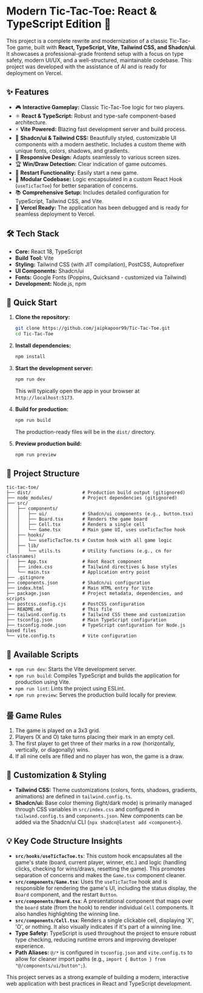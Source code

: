 # Modern Tic-Tac-Toe: React & TypeScript Edition 🚀

This project is a complete rewrite and modernization of a classic Tic-Tac-Toe
game, built with **React, TypeScript, Vite, Tailwind CSS, and Shadcn/ui**.
It showcases a professional-grade frontend setup with a focus on type safety,
modern UI/UX, and a well-structured, maintainable codebase. This project was
developed with the assistance of AI and is ready for deployment on Vercel.

## ✨ Features

- 🎮 **Interactive Gameplay:** Classic Tic-Tac-Toe logic for two players.
- ⚛️ **React & TypeScript:** Robust and type-safe component-based architecture.
- ⚡ **Vite Powered:** Blazing fast development server and build process.
- 🎨 **Shadcn/ui & Tailwind CSS:** Beautifully styled, customizable UI
  components with a modern aesthetic. Includes a custom theme with unique fonts,
  colors, shadows, and gradients.
- 📱 **Responsive Design:** Adapts seamlessly to various screen sizes.
- 🏆 **Win/Draw Detection:** Clear indication of game outcomes.
- 🔄 **Restart Functionality:** Easily start a new game.
- 🧩 **Modular Codebase:** Logic encapsulated in a custom React Hook
  (`useTicTacToe`) for better separation of concerns.
- 📚 **Comprehensive Setup:** Includes detailed configuration for TypeScript,
  Tailwind CSS, and Vite.
- 🚀 **Vercel Ready:** The application has been debugged and is ready for
  seamless deployment to Vercel.

## 🛠️ Tech Stack

-   **Core:** React 18, TypeScript
-   **Build Tool:** Vite
-   **Styling:** Tailwind CSS (with JIT compilation), PostCSS, Autoprefixer
-   **UI Components:** Shadcn/ui
-   **Fonts:** Google Fonts (Poppins, Quicksand - customized via Tailwind)
-   **Development:** Node.js, npm

## 🚀 Quick Start

1.  **Clone the repository:**

    ```bash
    git clone https://github.com/jaipkapoor99/Tic-Tac-Toe.git
    cd Tic-Tac-Toe
    ```

2.  **Install dependencies:**

    ```bash
    npm install
    ```

3.  **Start the development server:**

    ```bash
    npm run dev
    ```

    This will typically open the app in your browser at `http://localhost:5173`.

4.  **Build for production:**

    ```bash
    npm run build
    ```

    The production-ready files will be in the `dist/` directory.

5.  **Preview production build:**

    ```bash
    npm run preview
    ```

## 📁 Project Structure

```
tic-tac-toe/
├── dist/                   # Production build output (gitignored)
├── node_modules/           # Project dependencies (gitignored)
├── src/
│   ├── components/
│   │   ├── ui/             # Shadcn/ui components (e.g., button.tsx)
│   │   ├── Board.tsx       # Renders the game board
│   │   ├── Cell.tsx        # Renders a single cell
│   │   └── Game.tsx        # Main game UI, uses useTicTacToe hook
│   ├── hooks/
│   │   └── useTicTacToe.ts # Custom hook with all game logic
│   ├── lib/
│   │   └── utils.ts        # Utility functions (e.g., cn for classnames)
│   ├── App.tsx             # Root React component
│   ├── index.css           # Tailwind directives & base styles
│   └── main.tsx            # Application entry point
├── .gitignore
├── components.json         # Shadcn/ui configuration
├── index.html              # Main HTML entry for Vite
├── package.json            # Project metadata, dependencies, and scripts
├── postcss.config.cjs      # PostCSS configuration
├── README.md               # This file
├── tailwind.config.ts      # Tailwind CSS theme and customization
├── tsconfig.json           # Main TypeScript configuration
├── tsconfig.node.json      # TypeScript configuration for Node.js based files
└── vite.config.ts          # Vite configuration
```

## 📜 Available Scripts

-   `npm run dev`: Starts the Vite development server.
-   `npm run build`: Compiles TypeScript and builds the application for
    production using Vite.
-   `npm run lint`: Lints the project using ESLint.
-   `npm run preview`: Serves the production build locally for preview.

## 룰 Game Rules

1.  The game is played on a 3x3 grid.
2.  Players (X and O) take turns placing their mark in an empty cell.
3.  The first player to get three of their marks in a row (horizontally,
    vertically, or diagonally) wins.
4.  If all nine cells are filled and no player has won, the game is a draw.

## 🎨 Customization & Styling

-   **Tailwind CSS:** Theme customizations (colors, fonts, shadows, gradients,
    animations) are defined in `tailwind.config.ts`.
-   **Shadcn/ui:** Base color theming (light/dark mode) is primarily managed
    through CSS variables in `src/index.css` and configured in
    `tailwind.config.ts` and `components.json`. New components can be added via
    the Shadcn/ui CLI (`npx shadcn@latest add <component>`).

## 💡 Key Code Structure Insights

-   **`src/hooks/useTicTacToe.ts`**: This custom hook encapsulates all the
    game's state (board, current player, winner, etc.) and logic (handling
    clicks, checking for wins/draws, resetting the game). This promotes
    separation of concerns and makes the `Game.tsx` component cleaner.
-   **`src/components/Game.tsx`**: Uses the `useTicTacToe` hook and is
    responsible for rendering the game's UI, including the status display, the
    `Board` component, and the restart `Button`.
-   **`src/components/Board.tsx`**: A presentational component that maps over
    the `board` state (from the hook) to render individual `Cell` components. It
    also handles highlighting the winning line.
-   **`src/components/Cell.tsx`**: Renders a single clickable cell, displaying
    'X', 'O', or nothing. It also visually indicates if it's part of a winning
    line.
-   **Type Safety:** TypeScript is used throughout the project to ensure robust
    type checking, reducing runtime errors and improving developer experience.
-   **Path Aliases:** `@/*` is configured in `tsconfig.json` and
    `vite.config.ts` to allow for cleaner import paths (e.g.,
    `import { Button } from "@/components/ui/button";`).

This project serves as a strong example of building a modern, interactive web
application with best practices in React and TypeScript development.